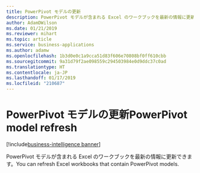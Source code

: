 ```yaml
---
title: PowerPivot モデルの更新
description: PowerPivot モデルが含まれる Excel のワークブックを最新の情報に更新できます。
author: AdamDWilson
ms.date: 01/21/2019
ms.reviewer: mihart
ms.topic: article
ms.service: business-applications
ms.author: adamw
ms.openlocfilehash: 1b3d0e0c1a9cca51d83f606e70808bf0ff610cbb
ms.sourcegitcommit: 9a31d79f2ae098559c294503984e0d9ddc37c0ad
ms.translationtype: HT
ms.contentlocale: ja-JP
ms.lasthandoff: 01/17/2019
ms.locfileid: "210687"
---
```

# <a name="powerpivot-model-refresh"></a><span data-ttu-id="11434-103">PowerPivot モデルの更新</span><span class="sxs-lookup"><span data-stu-id="11434-103">PowerPivot model refresh</span></span>
[!include[business-intelligence banner](../../includes/business-intelligence.md)]


<span data-ttu-id="11434-104">PowerPivot モデルが含まれる Excel のワークブックを最新の情報に更新できます。</span><span class="sxs-lookup"><span data-stu-id="11434-104">You can refresh Excel workbooks that contain PowerPivot models.</span></span>
